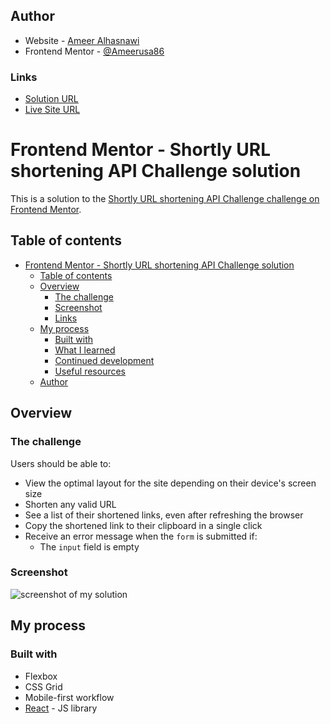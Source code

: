 ## Author

- Website - [Ameer Alhasnawi](https://ameer-portfolio2023.netlify.app/)
- Frontend Mentor -
  [@Ameerusa86](https://www.frontendmentor.io/profile/Ameerusa86)

### Links

- [Solution URL](https://github.com/Ameerusa86/shortening-api-landing-page.git)
- [Live Site URL](https://shorten-api2023.netlify.app/)

# Frontend Mentor - Shortly URL shortening API Challenge solution

This is a solution to the
[Shortly URL shortening API Challenge challenge on Frontend Mentor](https://www.frontendmentor.io/challenges/url-shortening-api-landing-page-2ce3ob-G).

## Table of contents

- [Frontend Mentor - Shortly URL shortening API Challenge solution](#frontend-mentor---shortly-url-shortening-api-challenge-solution)
  - [Table of contents](#table-of-contents)
  - [Overview](#overview)
    - [The challenge](#the-challenge)
    - [Screenshot](#screenshot)
    - [Links](#links)
  - [My process](#my-process)
    - [Built with](#built-with)
    - [What I learned](#what-i-learned)
    - [Continued development](#continued-development)
    - [Useful resources](#useful-resources)
  - [Author](#author)

## Overview

### The challenge

Users should be able to:

- View the optimal layout for the site depending on their device's screen size
- Shorten any valid URL
- See a list of their shortened links, even after refreshing the browser
- Copy the shortened link to their clipboard in a single click
- Receive an error message when the `form` is submitted if:
  - The `input` field is empty

### Screenshot

![screenshot of my solution](sc-desktop.png)

## My process

### Built with

- Flexbox
- CSS Grid
- Mobile-first workflow
- [React](https://reactjs.org/) - JS library
